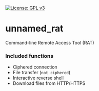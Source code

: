 [![License: GPL v3](https://img.shields.io/badge/License-GPLv3-blue.svg)](https://www.gnu.org/licenses/gpl-3.0)
# unnamed_rat
Command-line Remote Access Tool (RAT)

### Included functions
- Ciphered connection
- File transfer (`not ciphered`)
- Interactive reverse shell
- Download files from HTTP/HTTPS
